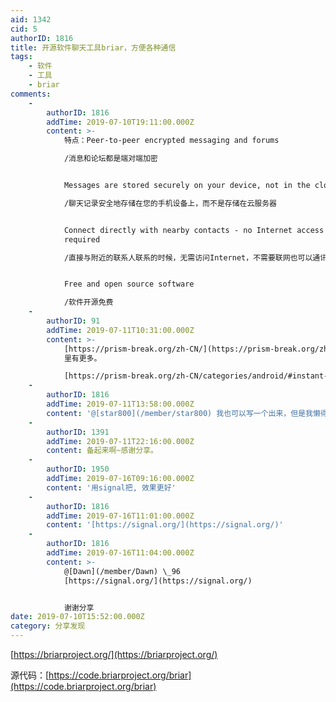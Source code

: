 ```yaml
---
aid: 1342
cid: 5
authorID: 1816
title: 开源软件聊天工具briar，方便各种通信
tags:
    - 软件
    - 工具
    - briar
comments:
    -
        authorID: 1816
        addTime: 2019-07-10T19:11:00.000Z
        content: >-
            特点：Peer-to-peer encrypted messaging and forums  

            /消息和论坛都是端对端加密


            Messages are stored securely on your device, not in the cloud  

            /聊天记录安全地存储在您的手机设备上，而不是存储在云服务器


            Connect directly with nearby contacts - no Internet access
            required  

            /直接与附近的联系人联系的时候，无需访问Internet，不需要联网也可以通讯。


            Free and open source software  

            /软件开源免费
    -
        authorID: 91
        addTime: 2019-07-11T10:31:00.000Z
        content: >-
            [https://prism-break.org/zh-CN/](https://prism-break.org/zh-CN/)
            里有更多。  

            [https://prism-break.org/zh-CN/categories/android/#instant-messaging](https://prism-break.org/zh-CN/categories/android/#instant-messaging)
    -
        authorID: 1816
        addTime: 2019-07-11T13:58:00.000Z
        content: '@[star800](/member/star800) 我也可以写一个出来，但是我懒得写'
    -
        authorID: 1391
        addTime: 2019-07-11T22:16:00.000Z
        content: 备起来啊~感谢分享。
    -
        authorID: 1950
        addTime: 2019-07-16T09:16:00.000Z
        content: '用signal把, 效果更好'
    -
        authorID: 1816
        addTime: 2019-07-16T11:01:00.000Z
        content: '[https://signal.org/](https://signal.org/)'
    -
        authorID: 1816
        addTime: 2019-07-16T11:04:00.000Z
        content: >-
            @[Dawn](/member/Dawn) \_96
            [https://signal.org/](https://signal.org/)


            谢谢分享
date: 2019-07-10T15:52:00.000Z
category: 分享发现
---
```


[https://briarproject.org/](https://briarproject.org/)

源代码：[https://code.briarproject.org/briar](https://code.briarproject.org/briar)
